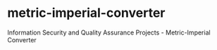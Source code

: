# metric-imperial-converter
Information Security and Quality Assurance Projects - Metric-Imperial Converter

